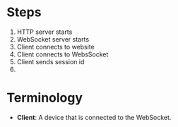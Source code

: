 # Steps

1. HTTP server starts
2. WebSocket server starts
3. Client connects to website
4. Client connects to WebsSocket
5. Client sends session id
6. 

# Terminology

- **Client**: A device that is connected to the WebSocket.
